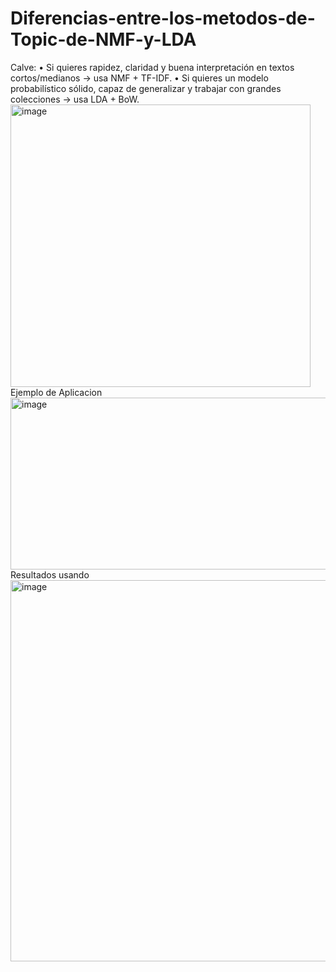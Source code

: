 # Diferencias-entre-los-metodos-de-Topic-de-NMF-y-LDA
Calve:
•	Si quieres rapidez, claridad y buena interpretación en textos cortos/medianos → usa NMF + TF-IDF.
•	Si quieres un modelo probabilístico sólido, capaz de generalizar y trabajar con grandes colecciones → usa LDA + BoW.
<img width="480" height="452" alt="image" src="https://github.com/user-attachments/assets/e5fad28e-aa94-4db7-bf5f-bf785002a440" />
Ejemplo de Aplicacion
<img width="826" height="275" alt="image" src="https://github.com/user-attachments/assets/ae975b93-eed9-4d7d-89e7-28cab256e7e0" />
Resultados usando
<img width="984" height="610" alt="image" src="https://github.com/user-attachments/assets/b29744b7-c2a5-4695-990c-b7c191151511" />
